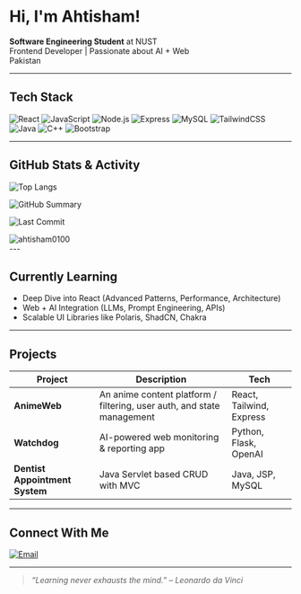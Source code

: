 # Hi, I'm Ahtisham! 

 **Software Engineering Student** at NUST  
 Frontend Developer | Passionate about AI + Web  
 Pakistan 

---

##  Tech Stack

![React](https://img.shields.io/badge/-React-61DAFB?style=flat&logo=react&logoColor=black)
![JavaScript](https://img.shields.io/badge/-JavaScript-F7DF1E?style=flat&logo=javascript&logoColor=black)
![Node.js](https://img.shields.io/badge/-Node.js-339933?style=flat&logo=node.js&logoColor=white)
![Express](https://img.shields.io/badge/-Express-000000?style=flat&logo=express&logoColor=white)
![MySQL](https://img.shields.io/badge/-MySQL-4479A1?style=flat&logo=mysql&logoColor=white)
![TailwindCSS](https://img.shields.io/badge/-TailwindCSS-38B2AC?style=flat&logo=tailwind-css&logoColor=white)
![Java](https://img.shields.io/badge/-Java-007396?style=flat&logo=java&logoColor=white)
![C++](https://img.shields.io/badge/-C++-00599C?style=flat&logo=c%2B%2B&logoColor=white)
![Bootstrap](https://img.shields.io/badge/-Bootstrap-7952B3?style=flat&logo=bootstrap&logoColor=white)

---

##  GitHub Stats & Activity

![Top Langs](https://github-readme-stats.vercel.app/api/top-langs/?username=ahtisham0100&layout=compact&theme=radical)


![GitHub Summary](https://github-profile-summary-cards.vercel.app/api/cards/profile-details?username=ahtisham0100&theme=github)

![Last Commit](https://img.shields.io/github/last-commit/ahtisham0100/your-repo-name?style=flat-square)

<!--
<div><img align="center" src="https://github-readme-stats.vercel.app/api/top-langs/?username=ahtisham0100&layout=compact&hide=html" alt="ahtisham0100"></div>
-->

<div><img align="center" src="https://github-readme-stats.vercel.app/api?username=ahtisham0100&show_icons=true" alt="ahtisham0100" /></div>
---

## Currently Learning

- Deep Dive into React (Advanced Patterns, Performance, Architecture)
- Web + AI Integration (LLMs, Prompt Engineering, APIs)
- Scalable UI Libraries like Polaris, ShadCN, Chakra

---

##  Projects

| Project | Description | Tech |
|--------|-------------|------|
| **AnimeWeb** | An anime content platform / filtering, user auth, and state management | React, Tailwind, Express |
| **Watchdog** | AI-powered web monitoring & reporting app | Python, Flask, OpenAI |
| **Dentist Appointment System** | Java Servlet based CRUD with MVC | Java, JSP, MySQL |

---

## Connect With Me

[![Email](https://img.shields.io/badge/-Email-D14836?style=flat&logo=gmail&logoColor=white)](mailto:ahtisham0100@gmail.com)

---

> _“Learning never exhausts the mind.” – Leonardo da Vinci_
